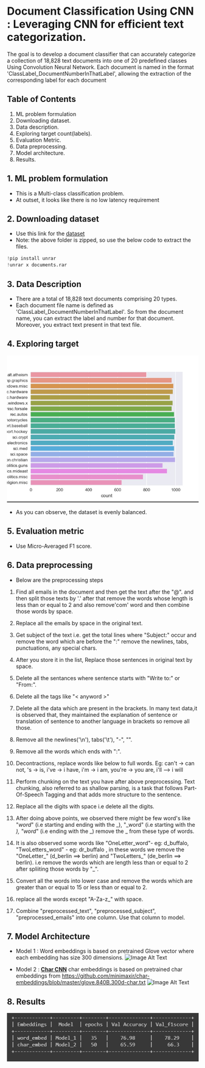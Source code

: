 # Document Classification Using CNN : Leveraging CNN for efficient text categorization.

The goal is to develop a document classifier that can accurately categorize a collection of 18,828 text documents into one of 20 predefined classes Using Convolution Neural Network. Each document is named in the format 'ClassLabel_DocumentNumberInThatLabel', allowing the extraction of the corresponding label for each document

## Table of Contents
1. ML problem formulation
2. Downloading dataset.
3. Data description.
4. Exploring target count(labels).
5. Evaluation Metric.
6. Data preprocessing.
7. Model architecture.
8. Results.

## 1. ML problem formulation
- This is a Multi-class classification problem.
- At outset, it looks like there is no low latency requirement

## 2. Downloading dataset
- Use this link for the [dataset](https://drive.google.com/open?id=1rxD15nyeIPIAZ-J2VYPrDRZI66-TBWvM)
- Note: the above folder is zipped, so use the below code to extract the files.
```python
!pip install unrar
!unrar x documents.rar
```
## 3. Data Description
- There are a total of 18,828 text documents comprising 20 types.
- Each document file name is defined as 'ClassLabel_DocumentNumberInThatLabel'. So from the document name, you can extract the label and number for that document. Moreover, you extract text present in that text file.

## 4. Exploring target
![Image Alt Text](labels_count.jpg)
- As you can observe, the dataset is evenly balanced.

## 5. Evaluation metric
- Use Micro-Averaged F1 score.

## 6. Data preprocessing
- Below are the preprocessing steps

1. Find all emails in the document and then get the text after the "@". and then split those texts by '.'
after that remove the words whose length is less than or equal to 2 and also remove'com' word and then combine those words by space.

2. Replace all the emails by space in the original text.

3. Get subject of the text i.e. get the total lines where "Subject:" occur and remove
the word which are before the ":" remove the newlines, tabs, punctuations, any special chars.

4. After you store it in the list, Replace those sentences in original text by space.

5. Delete all the sentances where sentence starts with "Write to:" or "From:".

6. Delete all the tags like "< anyword >"

7. Delete all the data which are present in the brackets.
In many text data,it is observed that, they maintained the explanation of sentence
or translation of sentence to another language in brackets so remove all those.

8. Remove all the newlines('\n'), tabs('\t'), "-", "\".

9. Remove all the words which ends with ":".

10. Decontractions, replace words like below to full words.
Eg: can't -> can not, 's -> is, i've -> i have, i'm -> i am, you're -> you are, i'll --> i will 



11. Perform chunking on the text you have after above preprocessing.
Text chunking, also referred to as shallow parsing, is a task that
follows Part-Of-Speech Tagging and that adds more structure to the sentence.

13. Replace all the digits with space i.e delete all the digits.

14. After doing above points, we observed there might be few word's like
  "_word_" (i.e starting and ending with the _), "_word" (i.e starting with the _),
  "word_" (i.e ending with the _) remove the _ from these type of words.

15.  It is also observed some words like  "OneLetter_word"- eg: d_buffalo,
"TwoLetters_word" - eg: dr_buffalo , in these words we remove the "OneLetter_" (d_berlin ==> berlin) and
"TwoLetters_" (de_berlin ==> berlin). i.e remove the words
which are length less than or equal to 2 after spliiting those words by "_".

16. Convert all the words into lower case
and remove the words which are greater than or equal to 15 or less than or equal to 2.

17. replace all the words except "A-Za-z_" with space.

18. Combine "preprocessed_text", "preprocessed_subject", "preprocessed_emails" into one column. Use that column to model.


## 7. Model Architecture
- Model 1 : Word embeddings is based on pretrained Glove vector where each embedding has size 300 dimensions.
  ![Image Alt Text](model1.jpg)
  
- Model 2 : **[Char CNN](http://arxiv.org/abs/1509.01626)** char embeddings is based on pretrained char embeddings from https://github.com/minimaxir/char-embeddings/blob/master/glove.840B.300d-char.txt
  ![Image Alt Text](model2.jpg)

## 8. Results
![Image Alt Text](model_results.jpg)



